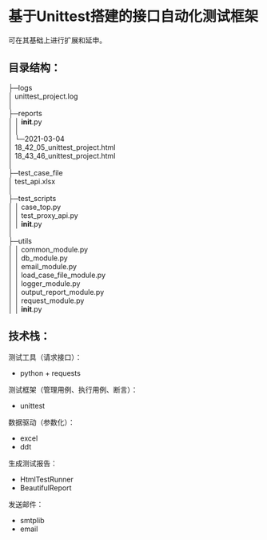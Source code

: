 # 基于Unittest搭建的接口自动化测试框架
可在其基础上进行扩展和延申。

## 目录结构：

├─logs  
│      unittest_project.log  
│  
├─reports  
│  │  __init__.py  
│  │  
│  └─2021-03-04  
│          18_42_05_unittest_project.html  
│          18_43_46_unittest_project.html  
│  
├─test_case_file  
│      test_api.xlsx  
│  
├─test_scripts  
│  │  case_top.py  
│  │  test_proxy_api.py  
│  │  __init__.py  
│  
├─utils  
│  │  common_module.py  
│  │  db_module.py  
│  │  email_module.py  
│  │  load_case_file_module.py  
│  │  logger_module.py  
│  │  output_report_module.py  
│  │  request_module.py  
│  │  __init__.py  

## 技术栈：

测试工具（请求接口）：
* python + requests  

测试框架（管理用例、执行用例、断言）：  
* unittest

数据驱动（参数化）：
* excel
* ddt

生成测试报告：
* HtmlTestRunner
* BeautifulReport

发送邮件：
* smtplib
* email
